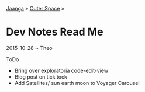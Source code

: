 [Jaanga]( http://jaanga.github.io/ ) &raquo; [Outer Space]( http://jaanga.github.io/outer-space ) &raquo; 

Dev Notes Read Me
===

2015-10-28 ~ Theo

ToDo
* Bring over exploratoria code-edit-view
* Blog post on tick tock
* Add Satellites/ sun earth moon to Voyager Carousel
